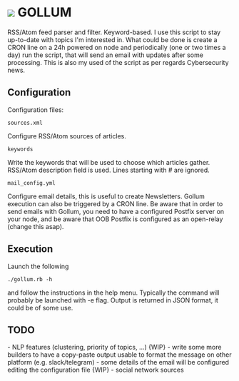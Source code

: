 <h1><img src="https://github.com/santinilorenzo/gollum/blob/master/gollum.png?raw=true"> GOLLUM</h1>

RSS/Atom feed parser and filter. Keyword-based. I use this script to stay up-to-date with topics I'm interested in.
What could be done is create a CRON line on a 24h powered on node and periodically (one or two times a day) run the script, that will send an email with updates after some processing. This is also my used of the script as per regards Cybersecurity news.

<h2>Configuration</h2>

Configuration files:
```
sources.xml
```
Configure RSS/Atom sources of articles.
```
keywords
```
Write the keywords that will be used to choose which articles gather. RSS/Atom description field is used.
Lines starting with # are ignored.
```
mail_config.yml
```
Configure email details, this is useful to create Newsletters. Gollum execution can also be triggered by a CRON line.
Be aware that in order to send emails with Gollum, you need to have a configured Postfix server on your node, and be aware that OOB Postfix is configured as an open-relay (change this asap).

<h2>Execution</h2>

Launch the following
```
./gollum.rb -h
```
and follow the instructions in the help menu. Typically the command will probably be launched with -e flag.
Output is returned in JSON format, it could be of some use.

<h2>TODO</h2>
- NLP features (clustering, priority of topics, ...) {WIP}
- write some more builders to have a copy-paste output usable to format the message on other platform (e.g. slack/telegram)
- some details of the email will be configured editing the configuration file {WIP}
- social network sources
